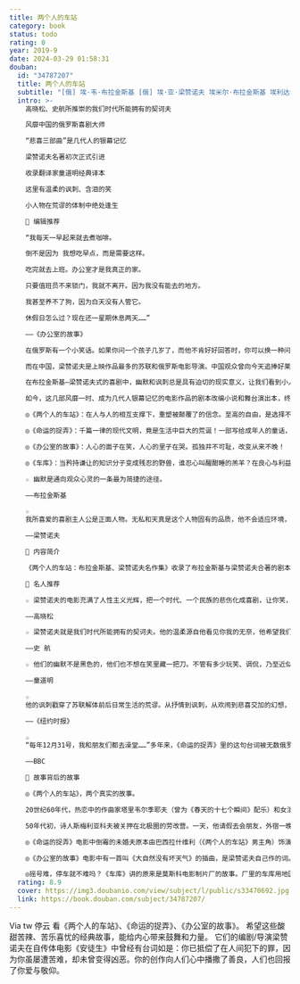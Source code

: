 ```yaml
---
title: 两个人的车站
category: book
status: todo
rating: 0
year: 2019-9
date: 2024-03-29 01:58:31
douban:
  id: "34787207"
  title: 两个人的车站
  subtitle: "[俄] 埃·韦·布拉金斯基 [俄] 埃·亚·梁赞诺夫 埃米尔·布拉金斯基 埃利达尔·梁赞诺夫 / 2019 / 四川人民出版社"
  intro: >-
    高晓松、史航所推崇的我们时代所能拥有的契诃夫

    风靡中国的俄罗斯喜剧大师

    “悲喜三部曲”是几代人的银幕记忆

    梁赞诺夫名著初次正式引进

    收录翻译家童道明经典译本

    这里有温柔的讽刺、含泪的笑

    小人物在荒谬的体制中绝处逢生

    📖 编辑推荐

    “我每天一早起来就去煮咖啡。

    倒不是因为 我想吃早点，而是需要这样。

    吃完就去上班。办公室才是我真正的家。

    只要值班员不来锁门，我就不离开。因为我没有能去的地方。

    我甚至养不了狗，因为白天没有人管它。

    休假日怎么过？现在还一星期休息两天……”

    ——《办公室的故事》

    在俄罗斯有一个小笑话。如果你问一个孩子几岁了，而他不肯好好回答时，你可以换一种问法：“你看过几遍《命运的捉弄》？”如果他说10遍，那你可以推断这个孩子今年10岁了。这是因为，《命运的捉弄》是陪伴俄罗斯人迎接每个新年的永远的童话，片子的主人公在人们心中早已成了亲人般的存在。不夸张地说，俄罗斯人对这部电影的长情，堪比中国人对饺子的热爱。

    而在中国，梁赞诺夫是上映作品最多的苏联和俄罗斯电影导演。中国观众曾向今天追捧好莱坞电影一样，狂热地为他贡献票房和收视率；话剧版《办公室的故事》《命运的捉弄》《青春禁忌游戏》等，至今仍在我们的舞台上常演不衰。

    在布拉金斯基—梁赞诺夫式的喜剧中，幽默和讽刺总是具有迫切的现实意义，让我们看到小人物在荒谬的体制中如何生存。即使时代变迁，这份温柔的讽刺，依然能让我们含泪而笑。

    如今，这几部风靡一时、成为几代人银幕记忆的电影作品的剧本改编小说和舞台演出本，终于得以初次引进出版，并收录翻译家童道明的经典译本，另附专门撰写的导读文章，引领读者走进梁赞诺夫的喜剧世界。

    ◎《两个人的车站》：在人与人的相互支撑下，重塑被颠覆了的信念。至高的自由，是选择不逃。

    ◎《命运的捉弄》：千篇一律的现代文明，竟是生活中巨大的荒诞！一部写给成年人的童话，为疲惫的心融化冰雪。

    ◎《办公室的故事》：人心的面子在笑，人心的里子在哭。孤独并不可耻，改变从来不晚！

    ◎《车库》：当矜持谦让的知识分子变成残忍的野兽，谁忍心叫醒酣睡的羔羊？在良心与利益的较量中，目睹“民主生活”之怪现状。

    ☆ 幽默是通向观众心灵的一条最为简捷的途径。

    ——布拉金斯基

    ☆
    我所喜爱的喜剧主人公是正面人物。无私和天真是这个人物固有的品质，他不会适应环境，而且常常是个倒霉鬼。但是他从未感到过自己是不幸的。他心地善良，富有同情心，而且从不将自己的道德准则强加于周围的人——他只是依照道德规范而生活，这些道德规范对他来说就像空气那样自然。

    ——梁赞诺夫

    📖 内容简介

    《两个人的车站：布拉金斯基、梁赞诺夫名作集》收录了布拉金斯基与梁赞诺夫合著的剧本小说《两个人的车站》《命运的捉弄，或蒸得舒服……》，以及戏剧剧本《办公室的故事》《车库》。

    📖 名人推荐

    ☆ 梁赞诺夫的电影充满了人性主义光辉，把一个时代、一个民族的悲伤化成喜剧，让你笑，但让你心里充满了感动。

    ——高晓松

    ☆ 梁赞诺夫就是我们时代所能拥有的契诃夫。他的温柔源自他看见你我的无奈，他希望我们深呼吸，然后大笑。

    ——史 航

    ☆ 他们的幽默不是黑色的，他们也不想在笑里藏一把刀。不管有多少玩笑、调侃，乃至近似闹剧的噱头，背后总是流淌着人性的暖流。

    ——童道明

    ☆
    他的讽刺戳穿了苏联解体前后日常生活的荒谬。从抒情到讽刺，从欢闹到悲喜交加的幻想，他能驾驭每一种喜剧色彩。……和比利·怀尔德一样，他的影片风格怪诞，偏爱骗子和无赖。和希区柯克一样，他有客串出镜的癖好。和伍迪·艾伦一样，他有一种天赋，善于将可爱却失败的知识分子的困境戏剧化。

    ——《纽约时报》

    ☆
    “每年12月31号，我和朋友们都去澡堂……”多年来，《命运的捉弄》里的这句台词被无数俄罗斯人引用过。和梁赞诺夫电影里的无数台词一样，它已经成了俄语结构的一部分。

    ——BBC

    📖 故事背后的故事

    ◎《两个人的车站》，两个真实的故事。

    20世纪60年代，热恋中的作曲家塔里韦尔季耶夫（曾为《春天的十七个瞬间》配乐）和女演员马克萨科娃（瓦赫坦戈夫剧院《叶甫盖尼·奥涅金》中奶妈的饰演者）驾车出行，不幸撞死了一名男子。作曲家坚称开车的是自己，最终被判入狱两年。但由于调查整整持续了两年，他在审判后即被赦免。不过这段恋情也画上了句号。

    50年代初，诗人斯梅利亚科夫被关押在北极圈的劳改营。一天，他请假去会朋友，外宿一晚，结果睡过了头。为了赶上早点名（否则等同于逃跑），他和朋友们在雪地里跑了几公里，最后他实在跑不动了，被朋友们拖着到了营门口。

    ◎《命运的捉弄》电影中倒霉的未婚夫原本由巴西拉什维利（《两个人的车站》男主角）饰演，但在开拍后，他由于父亲和圣彼得堡大剧院的同事先后去世，无法继续参演，只好由雅科夫列夫接棒这个角色。但在影片中，女主角把被男主角丢到窗外的未婚夫照片（这时照片上是雅科夫列夫）捡起来时，观众看到的其实是巴西拉什维利的照片，因为镜头没有来得及补拍。

    ◎《办公室的故事》电影中有一首叫《大自然没有坏天气》的插曲，是梁赞诺夫自己作的词。但他把歌词交给作曲家彼得罗夫时，出于难为情，谎称这是英国诗人威廉·布莱克的诗。作曲家当时不疑有他，后来才得知真相，进而慢慢发现，在两人的长期合作中，梁赞诺夫给他的很多“著名诗人的诗作”都是导演自己写的。

    ◎摇号难，停车就不难吗？《车库》讲的原来是莫斯科电影制片厂的故事。厂里的车库用地因被新修的高速路穿过，不得不减少车位，车库修建合作社管委会为此召开会议。梁赞诺夫花了30分钟来到现场，没想到会一开就是一天。那些正派、聪明的艺术家，包括在全国乃至世界闻名的人物，为了保住自己的车位不惜互相攻击，场面极其不堪。梁赞诺夫深受震撼，于是创作了这个剧本，并在片中饰演了一个全程睡觉因而丢了车位的倒霉蛋。
  rating: 8.9
  cover: https://img3.doubanio.com/view/subject/l/public/s33470692.jpg
  link: https://book.douban.com/subject/34787207/
---
```


Via tw 停云 看《两个人的车站》、《命运的捉弄》、《办公室的故事》。
希望这些酸甜苦辣、苦乐喜忧的经典故事，能给内心带来鼓舞和力量。
它们的编剧/导演梁赞诺夫在自传体电影《安徒生》中曾经有台词如是：你已抵偿了在人间犯下的罪，因为你虽屡遭苦难，却未曾变得凶恶。你的创作向人们心中播撒了善良，人们也回报了你爱与敬仰。